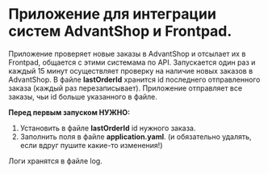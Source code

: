 # Приложение для интеграции систем AdvantShop и Frontpad.

Приложение проверяет новые заказы в AdvantShop и отсылает их в Frontpad, общается с этими системама по API.
Запускается один раз и каждый 15 минут осуществляет проверку на наличие новых заказов в AdvantShop. В файле **lastOrderId** хранится id последнего отправленного заказа (каждый раз перезаписывает). Приложение отправляет все заказы, чьи id больше указанного в файле.

**Перед первым запуском НУЖНО:**
1. Установить в файле **lastOrderId** id нужного заказа. 
2. Заполнить поля в файле **application.yaml**. (и обязательно удалять, если вдруг пушите какие-то изменения!)

Логи хранятся в файле log.

